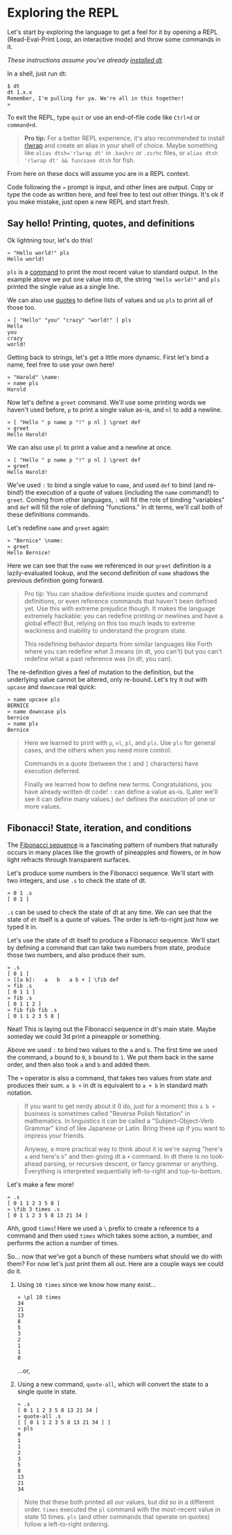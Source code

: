 # Exploring the REPL

Let's start by exploring the language to get a feel for it by opening a REPL
(Read-Eval-Print Loop, an interactive mode) and throw some commands in it.

_These instructions assume you've already [installed dt](./install.md)._

In a shell, just run dt:

```
$ dt
dt 1.x.x
Remember, I'm pulling for ya. We're all in this together!
» 
```

To exit the REPL, type `quit` or use an end-of-file code like `Ctrl+d` or
`command+d`.

> **Pro tip:** For a better REPL experience, it's also recommended to install
[rlwrap](https://github.com/hanslub42/rlwrap) and create an alias in your shell
of choice. Maybe something like `alias dtsh='rlwrap dt'` in `.bashrc` or
`.zsrhc` files, or `alias dtsh 'rlwrap dt' && funcsave dtsh` for fish.

From here on these docs will assume you are in a REPL context.

Code following the `»` prompt is input, and other lines are output. Copy or
type the code as written here, and feel free to test out other things. It's ok
if you make mistake, just open a new REPL and start fresh.


## Say hello! Printing, quotes, and definitions

Ok lightning tour, let's do this!

```
» "Hello world!" pls
Hello world!
```

`pls` is a [command](../lang/glossary.md#command) to print the most recent
value to standard output. In the example above we put one value into dt, the
string `"Hello world!"` and `pls` printed the single value as a single line.

We can also use [quotes](../lang/glossary.md#quote) to define lists of values
and us `pls` to print all of those too.

```
» [ "Hello" "you" "crazy" "world!" ] pls
Hello
you
crazy
world!
```

Getting back to strings, let's get a little more dynamic. First let's bind a
name, feel free to use your own here!

```
» "Harold" \name:
» name pls
Harold
```

Now let's define a `greet` command. We'll use some printing words we haven't
used before, `p` to print a single value as-is, and `nl` to add a newline.

```
» [ "Hello " p name p "!" p nl ] \greet def
» greet
Hello Harold!
```

We can also use `pl` to print a value and a newline at once.

```
» [ "Hello " p name p "!" p nl ] \greet def
» greet
Hello Harold!
```

We've used `:` to bind a single value to `name`, and used `def` to bind (and
re-bind!) the execution of a quote of values (including the `name` command!) to
`greet`. Coming from other languages, `:` will fill the role of binding
"variables" and `def` will fill the role of defining "functions." In dt terms,
we'll call both of these definitions commands.

Let's redefine `name` and `greet` again:

```
» "Bernice" \name:
» greet
Hello Bernice!
```

Here we can see that the `name` we referenced in our `greet` definition is a
lazily-evaluated lookup, and the second definition of `name` shadows the previous
definition going forward.

> Pro tip: You can shadow definitions inside quotes and command definitions, or
even reference commands that haven't been defined yet. Use this with extreme
prejudice though. It makes the language extremely hackable: you can redefine
printing or newlines and have a global effect! But, relying on this too much
leads to extreme wackiness and inability to understand the program state.
>
> This redefining behavior departs from similar languages like Forth where you
can redefine what 3 means (in dt, you can't) but you can't redefine what a past
reference was (in dt, you can).

The re-definition gives a feel of mutation to the definition, but the
underlying value cannot be altered, only re-bound. Let's try it out with
`upcase` and `downcase` real quick:

```
» name upcase pls
BERNICE
» name downcase pls
bernice
» name pls
Bernice
```

> Here we learned to print with `p`, `nl`, `pl`, and `pls`. Use `pls` for
general cases, and the others when you need more control.
>
> Commands in a quote (between the `[` and `]` characters) have execution
> deferred.
>
> Finally we learned how to define new terms. Congratulations, you have already
written dt code! `:` can define a value as-is. (Later we'll see it can define
many values.) `def` defines the _execution_ of one or more values.


## Fibonacci! State, iteration, and conditions

The [Fibonacci sequence](https://en.wikipedia.org/wiki/Fibonacci_sequence) is a
fascinating pattern of numbers that naturally occurs in many places like the
growth of pineapples and flowers, or in how light refracts through transparent
surfaces.

Let's produce some numbers in the Fibonacci sequence. We'll start with two
integers, and use `.s` to check the state of dt.

```
» 0 1 .s
[ 0 1 ]
```

`.s` can be used to check the state of dt at any time. We can see that the
state of `dt` itself is a quote of values. The order is left-to-right just how
we typed it in.

Let's use the state of dt itself to produce a Fibonacci sequence. We'll start
by defining a command that can take two numbers from state, produce those two
numbers, and also produce their sum.

```
» .s
[ 0 1 ]
» [[a b]:   a   b   a b + ] \fib def
» fib .s
[ 0 1 1 ]
» fib .s
[ 0 1 1 2 ]
» fib fib fib .s
[ 0 1 1 2 3 5 8 ]
```

Neat! This is laying out the Fibonacci sequence in dt's main state. Maybe
someday we could 3d print a pineapple or something.

Above we used `:` to bind two values to the `a` and `b`. The first time we
used the command, `a` bound to `0`, `b` bound to `1`. We put them back in the
same order, and then also took `a` and `b` and added them.

The `+` operator is also a command, that takes two values from state and
produces their sum. `a b +` in dt is equivalent to `a + b` in standard math
notation.

> If you want to get nerdy about it (I do, just for a moment) this `a b +`
business is sometimes called "Reverse Polish Notation" in mathematics. In
linguistics it can be called a "Subject-Object-Verb Grammar" kind of like
Japanese or Latin. Bring these up if you want to impress your friends.
>
> Anyway, a more practical way to think about it is we're saying "here's `a`
and here's `b`" and then giving dt a `+` command. In dt there is no
look-ahead parsing, or recursive descent, or fancy grammar or anything.
Everything is interpreted sequentially left-to-right and top-to-bottom.

Let's make a few more!

```
» .s
[ 0 1 1 2 3 5 8 ]
» \fib 3 times .s
[ 0 1 1 2 3 5 8 13 21 34 ]
```

Ahh, good `times`! Here we used a `\` prefix to create a reference to a command
and then used `times` which takes some action, a number, and performs the
action a number of times.

So... now that we've got a bunch of these numbers what should we do with them?
For now let's just print them all out. Here are a couple ways we could do it.

1. Using `10 times` since we know how many exist...
    ```
    » \pl 10 times
    34
    21
    13
    8
    5
    3
    2
    1
    1
    0
    ```
    ...or,

2. Using a new command, `quote-all`, which will convert the state to a single quote in state.
    ```
    » .s
    [ 0 1 1 2 3 5 8 13 21 34 ]
    » quote-all .s
    [ [ 0 1 1 2 3 5 8 13 21 34 ] ]
    » pls
    0
    1
    1
    2
    3
    5
    8
    13
    21
    34
    ```

> Note that these both printed all our values, but did so in a different order.
`times` executed the `pl` command with the most-recent value in state 10 times.
`pls` (and other commands that operate on quotes) follow a left-to-right
ordering.

